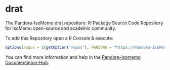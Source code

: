 # drat

The Pandora-IsoMemo drat repository: R-Package Source Code Repository for IsoMemo open-source and academic community.

To add this Repository open a R Console & execute:
 
```r
options(repos = c(getOption("repos"), PANDORA = "https://Pandora-IsoMemo.github.io/drat/"))
```

You can find more Information and help in the [Pandora-Isomemo Documentation-Hub](https://pandora-isomemo.github.io/docs/).
